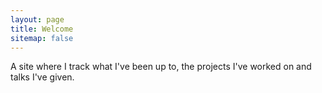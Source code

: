```yaml
---
layout: page
title: Welcome
sitemap: false
---
```


A site where I track what I've been up to, the projects I've worked on and talks I've given.